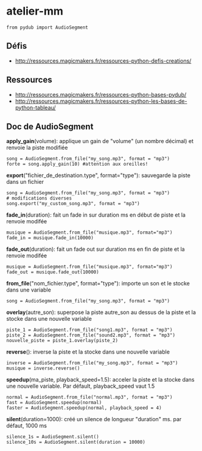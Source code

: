# atelier-mm

```
from pydub import AudioSegment
```

## Défis
- http://ressources.magicmakers.fr/ressources-python-defis-creations/

## Ressources
- http://ressources.magicmakers.fr/ressources-python-bases-pydub/
- http://ressources.magicmakers.fr/ressources-python-les-bases-de-python-tableau/

## Doc de AudioSegment

**apply_gain**(volume): applique un gain de "volume" (un nombre décimal) et renvoie la piste modifiée
```
song = AudioSegment.from_file("my_song.mp3", format = "mp3")
forte = song.apply_gain(10) #attention aux oreilles!
```

**export**("fichier_de_destination.type", format="type"): sauvegarde la piste dans un fichier
```
song = AudioSegment.from_file("my_song.mp3", format = "mp3")
# modifications diverses
song.export("my_custom_song.mp3", format = "mp3")
```

**fade_in**(duration): fait un fade in sur duration ms en début de piste et la renvoie modifée
```
musique = AudioSegment.from_file("musique.mp3", format="mp3")
fade_in = musique.fade_in(10000)
```

**fade_out**(duration): fait un fade out sur duration ms en fin de piste et la renvoie modifée
```
musique = AudioSegment.from_file("musique.mp3", format="mp3")
fade_out = musique.fade_out(10000)
```

**from_file**("nom_fichier.type", format="type"): importe un son et le stocke dans une variable
```
song = AudioSegment.from_file("my_song.mp3", format = "mp3")
```

**overlay**(autre_son): superpose la piste autre_son au dessus de la piste et la stocke dans une nouvelle variable
```
piste_1 = AudioSegment.from_file("song1.mp3", format = "mp3")
piste_2 = AudioSegment.from_file("sound2.mp3", format = "mp3")
nouvelle_piste = piste_1.overlay(piste_2)
```

**reverse**(): inverse la piste et la stocke dans une nouvelle variable
```
inverse = AudioSegment.from_file("my_song.mp3", format = "mp3")
musique = inverse.reverse()
```

**speedup**(ma_piste, playback_speed=1.5): acceler la piste et la stocke dans une nouvelle variable. Par défault, playback_speed vaut 1.5
```
normal = AudioSegment.from_file("normal.mp3", format = "mp3")
fast = AudioSegment.speedup(normal)
faster = AudioSegment.speedup(normal, playback_speed = 4)
```

**silent**(duration=1000): créé un silence de longueur "duration" ms. par défaut, 1000 ms
```
silence_1s = AudioSegment.silent()
silence_10s = AudioSegment.silent(duration = 10000)
```
